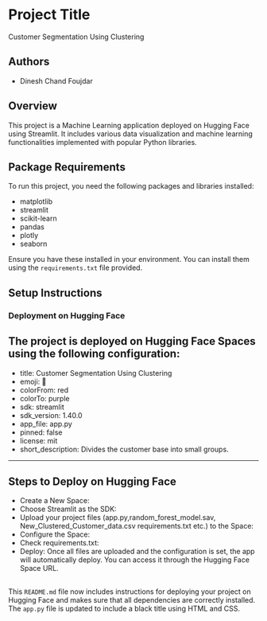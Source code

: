 
# Project Title

Customer Segmentation Using Clustering


## Authors

- Dinesh Chand Foujdar



## Overview
This project is a Machine Learning application deployed on Hugging Face using Streamlit. It includes various data visualization and machine learning functionalities implemented with popular Python libraries.




## Package Requirements
To run this project, you need the following packages and libraries installed:

- matplotlib
- streamlit
- scikit-learn
- pandas
- plotly
- seaborn

Ensure you have these installed in your environment. You can install them using the `requirements.txt` file provided.





## Setup Instructions
### Deployment on Hugging Face
The project is deployed on Hugging Face Spaces using the following configuration:
---
- title: Customer Segmentation Using Clustering
- emoji: 👀
- colorFrom: red
- colorTo: purple
- sdk: streamlit
- sdk_version: 1.40.0
- app_file: app.py
- pinned: false
- license: mit
- short_description: Divides the customer base into small groups.
---
##  Steps to Deploy on Hugging Face
- Create a New Space:
- Choose Streamlit as the SDK:
- Upload your project files (app.py,random_forest_model.sav, New_Clustered_Customer_data.csv requirements.txt etc.) to the Space:
- Configure the Space:
- Check requirements.txt:
- Deploy:
Once all files are uploaded and the configuration is set, the app will automatically deploy. You can access it through the Hugging Face Space URL.


## 
This `README.md` file now includes instructions for deploying your project on Hugging Face and makes sure that all dependencies are correctly installed. The `app.py` file is updated to include a black title using HTML and CSS.

